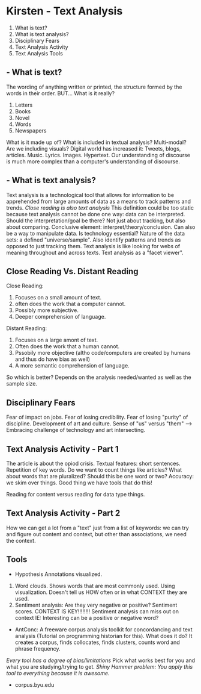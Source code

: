 # Kirsten - Text Analysis

1. What is text?
2. What is text analysis?
3. Disciplinary Fears
4. Text Analysis Activity
5. Text Analysis Tools

## - What is text?
The wording of anything written or printed, the structure formed by the words in their order. 
BUT... What is it really? 
1. Letters
2. Books
3. Novel
4. Words
5. Newspapers

What is it made up of? What is included in textual analysis? Multi-modal? Are we including visuals? 
Digital world has increased it: Tweets, blogs, articles. Music. Lyrics. Images. Hypertext. 
Our understanding of discourse is much more complex than a computer's understanding of discourse.

## - What is text analysis?
Text analysis is a technological tool that allows for information to be apprehended from large amounts of data as a means to track patterns and trends. 
*Close reading is also text analysis* 
This definition could be too static because text analysis cannot be done one way: data can be interpreted. Should the interpretation/goal be there? Not just about tracking, but also about comparing. Conclusive element: interpret/theory/conclusion. Can also be a way to manipulate data. 
Is technology essential? 
Nature of the data sets: a defined "universe/sample". Also identify patterns and trends as opposed to just tracking them. 
Text analysis is like looking for webs of meaning throughout and across texts. 
Text analysis as a "facet viewer".

## Close Reading Vs. Distant Reading

Close Reading:
1. Focuses on a small amount of text.
2. often does the work that a computer cannot.
3. Possibly more subjective.
4. Deeper comprehension of language.

Distant Reading:
1. Focuses on a large amont of text.
2. Often does the work that a human cannot.
3. Pssobily more objective (altho code/computers are created by humans and thus do have bias as well)
4. A more semantic comprehension of language.

So which is better? Depends on the analysis needed/wanted as well as the sample size. 

## Disciplinary Fears
Fear of impact on jobs. Fear of losing credibility. Fear of losing "purity" of discipline. Development of art and culture. 
Sense of "us" versus "them" --> Embracing challenge of technology and art intersecting. 

## Text Analysis Activity - Part 1

The article is about the opiod crisis. Textual features: short sentences. Repetition of key words. Do we want to count things like articles? What about words that are pluralized? Should this be one word or two? Accuracy: we skim over things. 
Good thing we have tools that do this!

Reading for content versus reading for data type things. 

## Text Analysis Activity - Part 2
How we can get a lot from a "text" just from a list of keywords: we can try and figure out content and context, but other than associations, we need the context. 

## Tools

- Hypothesis Annotations visualized. 
1. Word clouds. Shows words that are most commonly used. Using visualization. Doesn't tell us HOW often or in what CONTEXT they are used.
2. Sentiment analysis: Are they very negative or positive?  Sentiment scores. 
CONTEXT IS KEY!!!!!!!! Sentiment analysis can miss out on context IE: Interesting can be a positive or negative word? 
- AntConc: A freeware corpus analysis toolkit for concordancing and text analysis (Tutorial on programming historian for this). 
What does it do? It creates a corpus, finds collocates, finds clusters, counts word and phrase frequency.

*Every tool has a degree of bias/limitations* 
Pick what works best for you and what you are studying/trying to get. *Shiny Hammer problem: You apply this tool to everything because it is awesome*. 

- corpus.byu.edu
